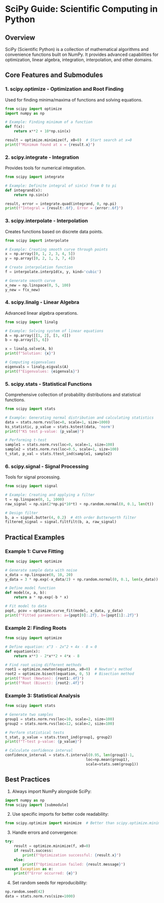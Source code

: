 # SciPy Guide: Scientific Computing in Python

## Overview
SciPy (Scientific Python) is a collection of mathematical algorithms and convenience functions built on NumPy. It provides advanced capabilities for optimization, linear algebra, integration, interpolation, and other domains.

## Core Features and Submodules

### 1. scipy.optimize - Optimization and Root Finding
Used for finding minima/maxima of functions and solving equations.

```python
from scipy import optimize
import numpy as np

# Example: Finding minimum of a function
def f(x):
    return x**2 + 10*np.sin(x)

result = optimize.minimize(f, x0=0)  # Start search at x=0
print(f"Minimum found at x = {result.x}")
```

### 2. scipy.integrate - Integration
Provides tools for numerical integration.

```python
from scipy import integrate

# Example: Definite integral of sin(x) from 0 to pi
def integrand(x):
    return np.sin(x)

result, error = integrate.quad(integrand, 0, np.pi)
print(f"Integral = {result:.6f}, Error = {error:.6f}")
```

### 3. scipy.interpolate - Interpolation
Creates functions based on discrete data points.

```python
from scipy import interpolate

# Example: Creating smooth curve through points
x = np.array([0, 1, 2, 3, 4, 5])
y = np.array([0, 2, 1, 3, 7, 4])

# Create interpolation function
f = interpolate.interp1d(x, y, kind='cubic')

# Generate smooth curve
x_new = np.linspace(0, 5, 100)
y_new = f(x_new)
```

### 4. scipy.linalg - Linear Algebra
Advanced linear algebra operations.

```python
from scipy import linalg

# Example: Solving system of linear equations
A = np.array([[1, 2], [3, 4]])
b = np.array([5, 6])

x = linalg.solve(A, b)
print(f"Solution: {x}")

# Computing eigenvalues
eigenvals = linalg.eigvals(A)
print(f"Eigenvalues: {eigenvals}")
```

### 5. scipy.stats - Statistical Functions
Comprehensive collection of probability distributions and statistical functions.

```python
from scipy import stats

# Example: Generating normal distribution and calculating statistics
data = stats.norm.rvs(loc=0, scale=1, size=1000)
ks_statistic, p_value = stats.kstest(data, 'norm')
print(f"KS test p-value: {p_value}")

# Performing t-test
sample1 = stats.norm.rvs(loc=0, scale=1, size=100)
sample2 = stats.norm.rvs(loc=0.5, scale=1, size=100)
t_stat, p_val = stats.ttest_ind(sample1, sample2)
```

### 6. scipy.signal - Signal Processing
Tools for signal processing.

```python
from scipy import signal

# Example: Creating and applying a filter
t = np.linspace(0, 1, 1000)
raw_signal = np.sin(2*np.pi*10*t) + np.random.normal(0, 0.1, len(t))

# Design filter
b, a = signal.butter(4, 0.2)  # 4th order Butterworth filter
filtered_signal = signal.filtfilt(b, a, raw_signal)
```

## Practical Examples

### Example 1: Curve Fitting
```python
from scipy import optimize

# Generate sample data with noise
x_data = np.linspace(0, 10, 20)
y_data = 3 * np.exp(-x_data/2) + np.random.normal(0, 0.1, len(x_data))

# Define model function
def model(x, a, b):
    return a * np.exp(-b * x)

# Fit model to data
popt, pcov = optimize.curve_fit(model, x_data, y_data)
print(f"Fitted parameters: a={popt[0]:.2f}, b={popt[1]:.2f}")
```

### Example 2: Finding Roots
```python
from scipy import optimize

# Define equation: x^3 - 2x^2 + 4x - 8 = 0
def equation(x):
    return x**3 - 2*x**2 + 4*x - 8

# Find root using different methods
root1 = optimize.newton(equation, x0=0)  # Newton's method
root2 = optimize.bisect(equation, 0, 5)  # Bisection method
print(f"Root (Newton): {root1:.4f}")
print(f"Root (Bisect): {root2:.4f}")
```

### Example 3: Statistical Analysis
```python
from scipy import stats

# Generate two samples
group1 = stats.norm.rvs(loc=10, scale=2, size=100)
group2 = stats.norm.rvs(loc=12, scale=2, size=100)

# Perform statistical tests
t_stat, p_value = stats.ttest_ind(group1, group2)
print(f"T-test p-value: {p_value}")

# Calculate confidence interval
confidence_interval = stats.t.interval(0.95, len(group1)-1,
                                     loc=np.mean(group1),
                                     scale=stats.sem(group1))
```

## Best Practices

1. Always import NumPy alongside SciPy:
```python
import numpy as np
from scipy import [submodule]
```

2. Use specific imports for better code readability:
```python
from scipy.optimize import minimize  # Better than scipy.optimize.minimize
```

3. Handle errors and convergence:
```python
try:
    result = optimize.minimize(f, x0=0)
    if result.success:
        print(f"Optimization successful: {result.x}")
    else:
        print(f"Optimization failed: {result.message}")
except Exception as e:
    print(f"Error occurred: {e}")
```

4. Set random seeds for reproducibility:
```python
np.random.seed(42)
data = stats.norm.rvs(size=1000)
```

